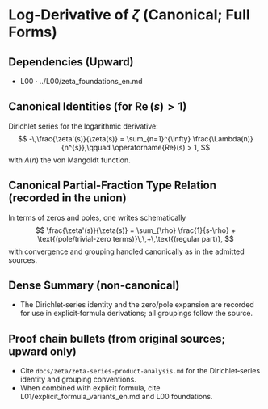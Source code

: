 # Log-Derivative of $\zeta$ (Canonical; Full Forms)

## Dependencies (Upward)
- L00 · ../L00/zeta_foundations_en.md

## Canonical Identities (for $\operatorname{Re}(s)>1$)
Dirichlet series for the logarithmic derivative:
$$
-\,\frac{\zeta'(s)}{\zeta(s)} = \sum_{n=1}^{\infty} \frac{\Lambda(n)}{n^{s}},\qquad \operatorname{Re}(s) > 1,
$$
with $\Lambda(n)$ the von Mangoldt function.

## Canonical Partial-Fraction Type Relation (recorded in the union)
In terms of zeros and poles, one writes schematically
$$
\frac{\zeta'(s)}{\zeta(s)} = \sum_{\rho} \frac{1}{s-\rho} + \text{(pole/trivial-zero terms)}\,\,+\,\text{(regular part)},
$$
with convergence and grouping handled canonically as in the admitted sources.

## Dense Summary (non‑canonical)
- The Dirichlet‑series identity and the zero/pole expansion are recorded for use in explicit‑formula derivations; all groupings follow the source.

## Proof chain bullets (from original sources; upward only)
- Cite `docs/zeta/zeta-series-product-analysis.md` for the Dirichlet‑series identity and grouping conventions.
- When combined with explicit formula, cite L01/explicit_formula_variants_en.md and L00 foundations.
